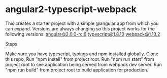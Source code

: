 # angular2-typescript-webpack

This creates a starter project with a simple @angular app from which you can expand. Versions are always changing so this project works for the following versions.
angular@2.0.0-rc.6
typescript@1.8.10
webpack@1.13.2

Steps

Make sure you have typescript, typings and npm installed globally.
Clone this repo,
Run "npm install" from project root.
Run "npm run start" from project root to see application being served from webpack dev server.
Run "npm run build" from project root to build application for production.
